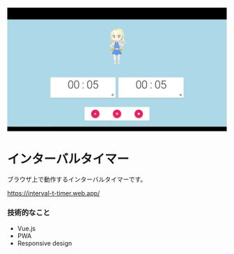 ![demo](/screenshot.gif?raw=true, "demo")

# インターバルタイマー

ブラウザ上で動作するインターバルタイマーです。

https://interval-t-timer.web.app/

### 技術的なこと

- Vue.js
- PWA
- Responsive design
